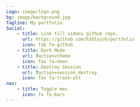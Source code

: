 ```yaml
---
Logo: image/logo.png
bg: image/background.jpg
Tagline: My portfolio.
Social:
    - title: Link till sidans github repo.
      url: https://github.com/h16lojoh/portfolio
      icon: fab fa-github
    - title: Dark Mode
      url: ?action=theme
      icon: fas fa-moon
    - title: Destroy Session
      url: ?action=session_destroy
      icon: fas fa-trash-alt
nav:
    - title: Toggle meu
      icon: fa fa-bars
---
```

